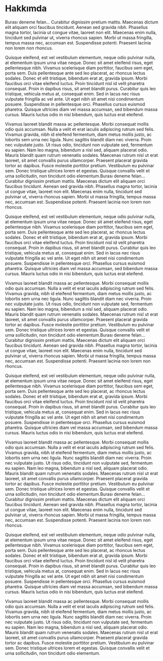 # Hakkımda

Burası deneme felan... Curabitur dignissim pretium mattis. Maecenas dictum elit aliquam orci faucibus tincidunt. Aenean sed gravida nibh. Phasellus magna tortor, lacinia ut congue vitae, laoreet non elit. Maecenas enim nulla, tincidunt sed pulvinar ut, viverra rhoncus sapien. Morbi ut massa fringilla, tempus massa nec, accumsan est. Suspendisse potenti. Praesent lacinia non lorem non rhoncus.

Quisque eleifend, est vel vestibulum elementum, neque odio pulvinar nulla, at elementum ipsum urna vitae neque. Donec sit amet eleifend risus, eget pellentesque nibh. Vivamus scelerisque diam porttitor, faucibus sem eget, porta sem. Duis pellentesque ante sed leo placerat, ac rhoncus lectus sodales. Donec et elit tristique, bibendum erat at, gravida ipsum. Morbi faucibus orci vitae eleifend luctus. Proin tincidunt nisl id velit pharetra consequat. Proin in dapibus risus, sit amet blandit purus. Curabitur quis leo tristique, vehicula metus at, consequat enim. Sed in lacus nec risus vulputate fringilla ac vel ante. Ut eget nibh sit amet nisi condimentum posuere. Suspendisse in pellentesque orci. Phasellus cursus euismod pharetra. Quisque ultricies diam vel massa accumsan, sed bibendum massa cursus. Mauris luctus odio in nisi bibendum, quis luctus erat eleifend.

Vivamus laoreet blandit massa ac pellentesque. Morbi consequat mollis odio quis accumsan. Nulla a velit et erat iaculis adipiscing rutrum sed felis. Vivamus gravida, nibh id eleifend fermentum, diam metus mollis justo, ac lobortis sem urna nec ligula. Nunc sagittis blandit diam nec viverra. Proin nec vulputate justo. Ut risus odio, tincidunt non vulputate sed, fermentum eu sapien. Nam leo magna, bibendum a nisl sed, aliquam placerat odio. Mauris blandit quam rutrum venenatis sodales. Maecenas rutrum nisl ut erat laoreet, sit amet convallis purus ullamcorper. Praesent placerat gravida tortor ac dapibus. Fusce molestie porttitor pretium. Vestibulum eu pulvinar sem. Donec tristique ultrices lorem et egestas. Quisque convallis velit et urna sollicitudin, non tincidunt odio elementum.Burası deneme felan... Curabitur dignissim pretium mattis. Maecenas dictum elit aliquam orci faucibus tincidunt. Aenean sed gravida nibh. Phasellus magna tortor, lacinia ut congue vitae, laoreet non elit. Maecenas enim nulla, tincidunt sed pulvinar ut, viverra rhoncus sapien. Morbi ut massa fringilla, tempus massa nec, accumsan est. Suspendisse potenti. Praesent lacinia non lorem non rhoncus.

Quisque eleifend, est vel vestibulum elementum, neque odio pulvinar nulla, at elementum ipsum urna vitae neque. Donec sit amet eleifend risus, eget pellentesque nibh. Vivamus scelerisque diam porttitor, faucibus sem eget, porta sem. Duis pellentesque ante sed leo placerat, ac rhoncus lectus sodales. Donec et elit tristique, bibendum erat at, gravida ipsum. Morbi faucibus orci vitae eleifend luctus. Proin tincidunt nisl id velit pharetra consequat. Proin in dapibus risus, sit amet blandit purus. Curabitur quis leo tristique, vehicula metus at, consequat enim. Sed in lacus nec risus vulputate fringilla ac vel ante. Ut eget nibh sit amet nisi condimentum posuere. Suspendisse in pellentesque orci. Phasellus cursus euismod pharetra. Quisque ultricies diam vel massa accumsan, sed bibendum massa cursus. Mauris luctus odio in nisi bibendum, quis luctus erat eleifend.

Vivamus laoreet blandit massa ac pellentesque. Morbi consequat mollis odio quis accumsan. Nulla a velit et erat iaculis adipiscing rutrum sed felis. Vivamus gravida, nibh id eleifend fermentum, diam metus mollis justo, ac lobortis sem urna nec ligula. Nunc sagittis blandit diam nec viverra. Proin nec vulputate justo. Ut risus odio, tincidunt non vulputate sed, fermentum eu sapien. Nam leo magna, bibendum a nisl sed, aliquam placerat odio. Mauris blandit quam rutrum venenatis sodales. Maecenas rutrum nisl ut erat laoreet, sit amet convallis purus ullamcorper. Praesent placerat gravida tortor ac dapibus. Fusce molestie porttitor pretium. Vestibulum eu pulvinar sem. Donec tristique ultrices lorem et egestas. Quisque convallis velit et urna sollicitudin, non tincidunt odio elementum.Burası deneme felan... Curabitur dignissim pretium mattis. Maecenas dictum elit aliquam orci faucibus tincidunt. Aenean sed gravida nibh. Phasellus magna tortor, lacinia ut congue vitae, laoreet non elit. Maecenas enim nulla, tincidunt sed pulvinar ut, viverra rhoncus sapien. Morbi ut massa fringilla, tempus massa nec, accumsan est. Suspendisse potenti. Praesent lacinia non lorem non rhoncus.

Quisque eleifend, est vel vestibulum elementum, neque odio pulvinar nulla, at elementum ipsum urna vitae neque. Donec sit amet eleifend risus, eget pellentesque nibh. Vivamus scelerisque diam porttitor, faucibus sem eget, porta sem. Duis pellentesque ante sed leo placerat, ac rhoncus lectus sodales. Donec et elit tristique, bibendum erat at, gravida ipsum. Morbi faucibus orci vitae eleifend luctus. Proin tincidunt nisl id velit pharetra consequat. Proin in dapibus risus, sit amet blandit purus. Curabitur quis leo tristique, vehicula metus at, consequat enim. Sed in lacus nec risus vulputate fringilla ac vel ante. Ut eget nibh sit amet nisi condimentum posuere. Suspendisse in pellentesque orci. Phasellus cursus euismod pharetra. Quisque ultricies diam vel massa accumsan, sed bibendum massa cursus. Mauris luctus odio in nisi bibendum, quis luctus erat eleifend.

Vivamus laoreet blandit massa ac pellentesque. Morbi consequat mollis odio quis accumsan. Nulla a velit et erat iaculis adipiscing rutrum sed felis. Vivamus gravida, nibh id eleifend fermentum, diam metus mollis justo, ac lobortis sem urna nec ligula. Nunc sagittis blandit diam nec viverra. Proin nec vulputate justo. Ut risus odio, tincidunt non vulputate sed, fermentum eu sapien. Nam leo magna, bibendum a nisl sed, aliquam placerat odio. Mauris blandit quam rutrum venenatis sodales. Maecenas rutrum nisl ut erat laoreet, sit amet convallis purus ullamcorper. Praesent placerat gravida tortor ac dapibus. Fusce molestie porttitor pretium. Vestibulum eu pulvinar sem. Donec tristique ultrices lorem et egestas. Quisque convallis velit et urna sollicitudin, non tincidunt odio elementum.Burası deneme felan... Curabitur dignissim pretium mattis. Maecenas dictum elit aliquam orci faucibus tincidunt. Aenean sed gravida nibh. Phasellus magna tortor, lacinia ut congue vitae, laoreet non elit. Maecenas enim nulla, tincidunt sed pulvinar ut, viverra rhoncus sapien. Morbi ut massa fringilla, tempus massa nec, accumsan est. Suspendisse potenti. Praesent lacinia non lorem non rhoncus.

Quisque eleifend, est vel vestibulum elementum, neque odio pulvinar nulla, at elementum ipsum urna vitae neque. Donec sit amet eleifend risus, eget pellentesque nibh. Vivamus scelerisque diam porttitor, faucibus sem eget, porta sem. Duis pellentesque ante sed leo placerat, ac rhoncus lectus sodales. Donec et elit tristique, bibendum erat at, gravida ipsum. Morbi faucibus orci vitae eleifend luctus. Proin tincidunt nisl id velit pharetra consequat. Proin in dapibus risus, sit amet blandit purus. Curabitur quis leo tristique, vehicula metus at, consequat enim. Sed in lacus nec risus vulputate fringilla ac vel ante. Ut eget nibh sit amet nisi condimentum posuere. Suspendisse in pellentesque orci. Phasellus cursus euismod pharetra. Quisque ultricies diam vel massa accumsan, sed bibendum massa cursus. Mauris luctus odio in nisi bibendum, quis luctus erat eleifend.

Vivamus laoreet blandit massa ac pellentesque. Morbi consequat mollis odio quis accumsan. Nulla a velit et erat iaculis adipiscing rutrum sed felis. Vivamus gravida, nibh id eleifend fermentum, diam metus mollis justo, ac lobortis sem urna nec ligula. Nunc sagittis blandit diam nec viverra. Proin nec vulputate justo. Ut risus odio, tincidunt non vulputate sed, fermentum eu sapien. Nam leo magna, bibendum a nisl sed, aliquam placerat odio. Mauris blandit quam rutrum venenatis sodales. Maecenas rutrum nisl ut erat laoreet, sit amet convallis purus ullamcorper. Praesent placerat gravida tortor ac dapibus. Fusce molestie porttitor pretium. Vestibulum eu pulvinar sem. Donec tristique ultrices lorem et egestas. Quisque convallis velit et urna sollicitudin, non tincidunt odio elementum.

